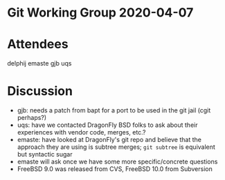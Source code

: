 # Git Working Group 2020-04-07

# Attendees
delphij
emaste
gjb
uqs

# Discussion
- gjb: needs a patch from bapt for a port to be used in the git jail
  (cgit perhaps?)
- uqs: have we contacted DragonFly BSD folks to ask about their experiences
  with vendor code, merges, etc.?
- emaste: have looked at DragonFly's git repo and believe that the approach
  they are using is subtree merges; `git subtree` is equivalent but syntactic
  sugar
- emaste will ask once we have some more specific/concrete questions
- FreeBSD 9.0 was released from CVS, FreeBSD 10.0 from Subversion

